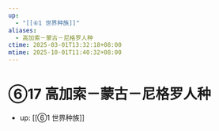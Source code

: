 ```yaml
---
up:
  - "[[⑥1 世界种族]]"
aliases:
  - 高加索－蒙古－尼格罗人种
ctime: 2025-03-01T13:32:18+08:00
mtime: 2025-10-01T11:40:32+08:00
---
```


# ⑥17 高加索－蒙古－尼格罗人种

- up: [[⑥1 世界种族]]
